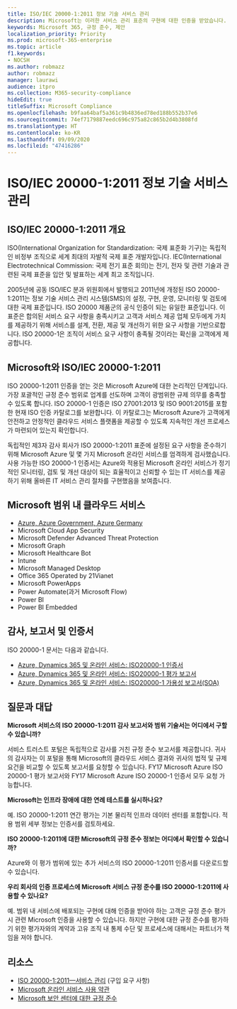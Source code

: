 ```yaml
---
title: ISO/IEC 20000-1:2011 정보 기술 서비스 관리
description: Microsoft는 이러한 서비스 관리 표준의 구현에 대한 인증을 받았습니다.
keywords: Microsoft 365, 규정 준수, 제안
localization_priority: Priority
ms.prod: microsoft-365-enterprise
ms.topic: article
f1.keywords:
- NOCSH
ms.author: robmazz
author: robmazz
manager: laurawi
audience: itpro
ms.collection: M365-security-compliance
hideEdit: true
titleSuffix: Microsoft Compliance
ms.openlocfilehash: b9faa64baf5a361c9b4836ed78ed188b552b37e6
ms.sourcegitcommit: 74ef7179887eedc696c975a82c865b2d4b3808fd
ms.translationtype: HT
ms.contentlocale: ko-KR
ms.lasthandoff: 09/09/2020
ms.locfileid: "47416286"
---
```

# <a name="isoiec-20000-12011-information-technology-service-management"></a>ISO/IEC 20000-1:2011 정보 기술 서비스 관리

## <a name="isoiec-20000-12011-overview"></a>ISO/IEC 20000-1:2011 개요

ISO(International Organization for Standardization: 국제 표준화 기구)는 독립적인 비정부 조직으로 세계 최대의 자발적 국제 표준 개발자입니다. IEC(International Electrotechnical Commission: 국제 전기 표준 회의)는 전기, 전자 및 관련 기술과 관련된 국제 표준을 입안 및 발표하는 세계 최고 조직입니다.  
  
2005년에 공동 ISO/IEC 분과 위원회에서 발행되고 2011년에 개정된 ISO 20000-1:2011는 정보 기술 서비스 관리 시스템(SMS)의 설정, 구현, 운영, 모니터링 및 검토에 대한 국제 표준입니다. ISO 20000 제품군의 공식 인증이 되는 유일한 표준입니다. 이 표준은 합의된 서비스 요구 사항을 충족시키고 고객과 서비스 제공 업체 모두에게 가치를 제공하기 위해 서비스를 설계, 전환, 제공 및 개선하기 위한 요구 사항을 기반으로합니다. ISO 20000-1은 조직이 서비스 요구 사항이 충족될 것이라는 확신을 고객에게 제공합니다.

## <a name="microsoft-and-isoiec-20000-12011"></a>Microsoft와 ISO/IEC 20000-1:2011

ISO 20000-1:2011 인증을 얻는 것은 Microsoft Azure에 대한 논리적인 단계입니다. 가장 포괄적인 규정 준수 범위로 업계를 선도하며 고객이 광범위한 규제 의무를 충족할 수 있도록 합니다. ISO 20000-1 인증은 ISO 27001:2013 및 ISO 9001:2015를 포함한 현재 ISO 인증 카탈로그를 보완합니다. 이 카탈로그는 Microsoft Azure가 고객에게 안전하고 안정적인 클라우드 서비스 플랫폼을 제공할 수 있도록 지속적인 개선 프로세스가 마련되어 있는지 확인합니다.  
  
독립적인 제3자 감사 회사가 ISO 20000-1:2011 표준에 설정된 요구 사항을 준수하기 위해 Microsoft Azure 및 몇 가지 Microsoft 온라인 서비스를 엄격하게 검사했습니다. 사용 가능한 ISO 20000-1 인증서는 Azure와 적용된 Microsoft 온라인 서비스가 정기적인 모니터링, 검토 및 개선 대상이 되는 효율적이고 신뢰할 수 있는 IT 서비스를 제공하기 위해 올바른 IT 서비스 관리 절차를 구현했음을 보여줍니다.

## <a name="microsoft-in-scope-cloud-services"></a>Microsoft 범위 내 클라우드 서비스

- [Azure, Azure Government, Azure Germany](https://aka.ms/AzureCompliance)
- Microsoft Cloud App Security
- Microsoft Defender Advanced Threat Protection
- Microsoft Graph
- Microsoft Healthcare Bot
- Intune
- Microsoft Managed Desktop
- Office 365 Operated by 21Vianet
- Microsoft PowerApps
- Power Automate(과거 Microsoft Flow)
- Power BI
- Power BI Embedded

## <a name="audits-reports-and-certificates"></a>감사, 보고서 및 인증서

ISO 20000-1 문서는 다음과 같습니다.

- [Azure, Dynamics 365 및 온라인 서비스: ISO20000-1 인증서](https://aka.ms/azureiso200001cert)
- [Azure, Dynamics 365 및 온라인 서비스: ISO20000-1 평가 보고서](https://aka.ms/azureiso200001report)
- [Azure, Dynamics 365 및 온라인 서비스: ISO20000-1 가용성 보고서(SOA)](https://aka.ms/azureiso200001soa)

## <a name="frequently-asked-questions"></a>질문과 대답

**Microsoft 서비스의 ISO 20000-1:2011 감사 보고서와 범위 기술서는 어디에서 구할 수 있습니까?**

서비스 트러스트 포털은 독립적으로 감사를 거친 규정 준수 보고서를 제공합니다. 귀사의 감사자는 이 포털을 통해 Microsoft의 클라우드 서비스 결과와 귀사의 법적 및 규제 요건을 비교할 수 있도록 보고서를 요청할 수 있습니다. FY17 Microsoft Azure ISO 20000-1 평가 보고서와 FY17 Microsoft Azure ISO 20000-1 인증서 모두 요청 가능합니다.

**Microsoft는 인프라 장애에 대한 연례 테스트를 실시하나요?**

예. ISO 20000-1:2011 연간 평가는 기본 물리적 인프라 데이터 센터를 포함합니다. 적용 범위 세부 정보는 인증서를 검토하세요.

**ISO 20000-1:2011에 대한 Microsoft의 규정 준수 정보는 어디에서 확인할 수 있습니까?**

Azure와 이 평가 범위에 있는 추가 서비스의 ISO 20000-1:2011 인증서를 다운로드할 수 있습니다.

**우리 회사의 인증 프로세스에 Microsoft 서비스 규정 준수를 ISO 20000-1:2011에 사용할 수 있나요?**

예. 범위 내 서비스에 배포되는 구현에 대해 인증을 받아야 하는 고객은 규정 준수 평가 시 관련 Microsoft 인증을 사용할 수 있습니다. 하지만 구현에 대한 규정 준수를 평가하기 위한 평가자와의 계약과 고유 조직 내 통제 수단 및 프로세스에 대해서는 파트너가 책임을 져야 합니다.

## <a name="resources"></a>리소스

- [ISO 20000-1:2011—서비스 관리](https://www.iso.org/standard/51986.html) (구입 요구 사항)
- [Microsoft 온라인 서비스 사용 약관](https://aka.ms/Online-Services-Terms)
- [Microsoft 보안 센터에 대한 규정 준수](https://www.microsoft.com/trust-center/compliance/compliance-overview)
